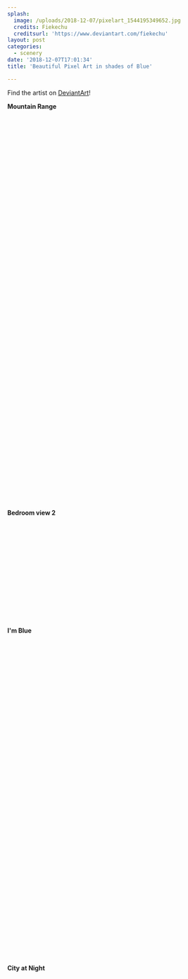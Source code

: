 ```yaml
---
splash:
  image: /uploads/2018-12-07/pixelart_1544195349652.jpg
  credits: Fiekechu
  creditsurl: 'https://www.deviantart.com/fiekechu'
layout: post
categories:
  - scenery
date: '2018-12-07T17:01:34'
title: 'Beautiful Pixel Art in shades of Blue'

---
```

<p>Find the artist on <a href="https://www.deviantart.com/fiekechu" target="_blank">DeviantArt</a>!</p><p><strong>Mountain Range</strong></p><figure contenteditable="false"><img src="data:image/svg+xml;utf8,&lt;svg xmlns=&quot;http://www.w3.org/2000/svg&quot; xmlns:xlink=&quot;http://www.w3.org/1999/xlink&quot; width=&quot;710&quot; height=&quot;876&quot;&gt;&lt;/svg&gt;" width="710" height="876" data-src="/uploads/2018-12-07/pixelart_1544195323924.png"></figure><p><strong>Bedroom view 2</strong></p><figure contenteditable="false"><img src="data:image/svg+xml;utf8,&lt;svg xmlns=&quot;http://www.w3.org/2000/svg&quot; xmlns:xlink=&quot;http://www.w3.org/1999/xlink&quot; width=&quot;236&quot; height=&quot;222&quot;&gt;&lt;/svg&gt;" width="236" height="222" data-src="/uploads/2018-12-07/pixelart_1544195118853.png"></figure><p><strong>I'm Blue</strong></p><figure contenteditable="false"><img src="data:image/svg+xml;utf8,&lt;svg xmlns=&quot;http://www.w3.org/2000/svg&quot; xmlns:xlink=&quot;http://www.w3.org/1999/xlink&quot; width=&quot;1280&quot; height=&quot;720&quot;&gt;&lt;/svg&gt;" width="1280" height="720" data-src="/uploads/2018-12-07/pixelart_1544195152200.gif"></figure><p><strong>City at Night</strong></p><figure contenteditable="false"><img src="data:image/svg+xml;utf8,&lt;svg xmlns=&quot;http://www.w3.org/2000/svg&quot; xmlns:xlink=&quot;http://www.w3.org/1999/xlink&quot; width=&quot;1024&quot; height=&quot;576&quot;&gt;&lt;/svg&gt;" width="1024" height="576" data-src="/uploads/2018-12-07/pixelart_1544195175000.jpg"></figure>